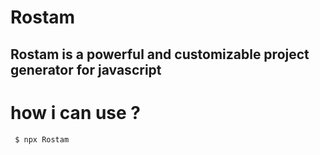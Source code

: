 # Rostam

## Rostam is a powerful and customizable project generator for javascript

# how i can use ?

```sh
 $ npx Rostam
```
